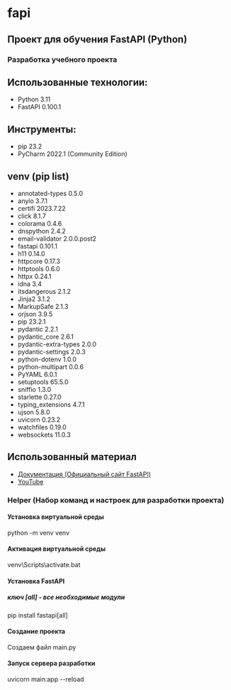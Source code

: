 # fapi
## Проект для обучения FastAPI (Python)

### Разработка учебного проекта

## Использованные технологии:
- Python 3.11
- FastAPI 0.100.1

## Инструменты:
- pip 23.2
- PyCharm 2022.1 (Community Edition)

## venv (pip list)  
- annotated-types      0.5.0      
- anyio                3.7.1      
- certifi              2023.7.22  
- click                8.1.7      
- colorama             0.4.6      
- dnspython            2.4.2      
- email-validator      2.0.0.post2
- fastapi              0.101.1
- h11                  0.14.0
- httpcore             0.17.3
- httptools            0.6.0
- httpx                0.24.1
- idna                 3.4
- itsdangerous         2.1.2
- Jinja2               3.1.2
- MarkupSafe           2.1.3
- orjson               3.9.5
- pip                  23.2.1
- pydantic             2.2.1
- pydantic_core        2.6.1
- pydantic-extra-types 2.0.0
- pydantic-settings    2.0.3
- python-dotenv        1.0.0
- python-multipart     0.0.6
- PyYAML               6.0.1
- setuptools           65.5.0
- sniffio              1.3.0
- starlette            0.27.0
- typing_extensions    4.7.1
- ujson                5.8.0
- uvicorn              0.23.2
- watchfiles           0.19.0
- websockets           11.0.3


## Использованный материал
- [Документация (Официальный сайт FastAPI)](https://fastapi.tiangolo.com/)
- [YouTube](https://www.youtube.com/watch?v=7IdfnjXsdN4&list=PLeLN0qH0-mCVQKZ8-W1LhxDcVlWtTALCS&index=1)

### Helper (Набор команд и настроек для разработки проекта)

#### Установка виртуальной среды
python -m venv venv

#### Активация виртуальной среды
venv\Scripts\activate.bat

#### Установка FastAPI 
##### ключ [all] - все необходимые модули
pip install fastapi[all]

#### Создание проекта
Создаем файл main.py

#### Запуск сервера разработки
uvicorn main:app --reload
